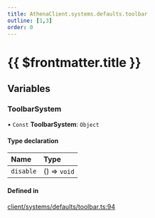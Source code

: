 ```yaml
---
title: AthenaClient.systems.defaults.toolbar
outline: [1,3]
order: 0
---
```


# {{ $frontmatter.title }}


## Variables

### ToolbarSystem

• `Const` **ToolbarSystem**: `Object`

#### Type declaration

| Name | Type |
| :------ | :------ |
| `disable` | () => `void` |

#### Defined in

[client/systems/defaults/toolbar.ts:94](https://github.com/Stuyk/altv-athena/blob/92069ee/src/core/client/systems/defaults/toolbar.ts#L94)
